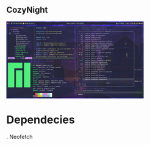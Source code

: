 ## CozyNight

<p>
<img align='center' width='360' src="LinuxDotfilesPreview.png">
</p>

# Dependecies

. Neofetch
